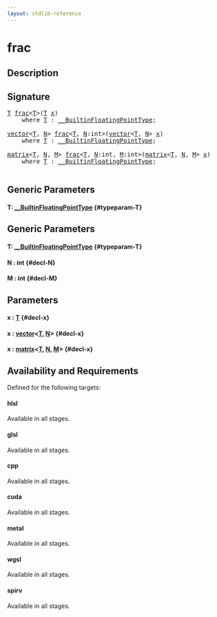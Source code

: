 ```yaml
---
layout: stdlib-reference
---
```


# frac

## Description





## Signature 

<pre>
<a href="/stdlib-reference/global-decls/frac#typeparam-T" class="code_type">T</a> <a href="/stdlib-reference/global-decls/frac">frac</a>&lt;<a href="/stdlib-reference/global-decls/frac#typeparam-T" class="code_type">T</a>&gt;(<a href="/stdlib-reference/global-decls/frac#typeparam-T" class="code_type">T</a> <a href="/stdlib-reference/global-decls/frac#decl-x" class="code_param">x</a>)
    <span class='code_keyword'>where</span> <a href="/stdlib-reference/global-decls/frac#typeparam-T" class="code_type">T</a> : <a href="/stdlib-reference/interfaces/BuiltinFloatingPointType/index" class="code_type">__BuiltinFloatingPointType</a>;

<a href="/stdlib-reference/types/vector/index" class="code_type">vector</a>&lt;<a href="/stdlib-reference/global-decls/frac#typeparam-T" class="code_type">T</a>, <a href="/stdlib-reference/global-decls/frac#decl-N" class="code_var">N</a>&gt; <a href="/stdlib-reference/global-decls/frac">frac</a>&lt;<a href="/stdlib-reference/global-decls/frac#typeparam-T" class="code_type">T</a>, <a href="/stdlib-reference/global-decls/frac#decl-N" class="code_var">N</a>:<span class="code_keyword">int</span>&gt;(<a href="/stdlib-reference/types/vector/index" class="code_type">vector</a>&lt;<a href="/stdlib-reference/global-decls/frac#typeparam-T" class="code_type">T</a>, <a href="/stdlib-reference/global-decls/frac#decl-N" class="code_var">N</a>&gt; <a href="/stdlib-reference/global-decls/frac#decl-x" class="code_param">x</a>)
    <span class='code_keyword'>where</span> <a href="/stdlib-reference/global-decls/frac#typeparam-T" class="code_type">T</a> : <a href="/stdlib-reference/interfaces/BuiltinFloatingPointType/index" class="code_type">__BuiltinFloatingPointType</a>;

<a href="/stdlib-reference/types/matrix/index" class="code_type">matrix</a>&lt;<a href="/stdlib-reference/global-decls/frac#typeparam-T" class="code_type">T</a>, <a href="/stdlib-reference/global-decls/frac#decl-N" class="code_var">N</a>, <a href="/stdlib-reference/global-decls/frac#decl-M" class="code_var">M</a>&gt; <a href="/stdlib-reference/global-decls/frac">frac</a>&lt;<a href="/stdlib-reference/global-decls/frac#typeparam-T" class="code_type">T</a>, <a href="/stdlib-reference/global-decls/frac#decl-N" class="code_var">N</a>:<span class="code_keyword">int</span>, <a href="/stdlib-reference/global-decls/frac#decl-M" class="code_var">M</a>:<span class="code_keyword">int</span>&gt;(<a href="/stdlib-reference/types/matrix/index" class="code_type">matrix</a>&lt;<a href="/stdlib-reference/global-decls/frac#typeparam-T" class="code_type">T</a>, <a href="/stdlib-reference/global-decls/frac#decl-N" class="code_var">N</a>, <a href="/stdlib-reference/global-decls/frac#decl-M" class="code_var">M</a>&gt; <a href="/stdlib-reference/global-decls/frac#decl-x" class="code_param">x</a>)
    <span class='code_keyword'>where</span> <a href="/stdlib-reference/global-decls/frac#typeparam-T" class="code_type">T</a> : <a href="/stdlib-reference/interfaces/BuiltinFloatingPointType/index" class="code_type">__BuiltinFloatingPointType</a>;

</pre>

## Generic Parameters

#### T: [\_\_BuiltinFloatingPointType](/stdlib-reference/interfaces/BuiltinFloatingPointType/index) {#typeparam-T}

## Generic Parameters

#### T: [\_\_BuiltinFloatingPointType](/stdlib-reference/interfaces/BuiltinFloatingPointType/index) {#typeparam-T}
#### N  : int {#decl-N}
#### M  : int {#decl-M}

## Parameters

#### x  : [T](/stdlib-reference/global-decls/frac#typeparam-T) {#decl-x}
#### x  : [vector](/stdlib-reference/types/vector/index)\<[T](/stdlib-reference/types/vector/index#typeparam-T), [N](/stdlib-reference/types/vector/index#decl-N)\> {#decl-x}
#### x  : [matrix](/stdlib-reference/types/matrix/index)\<[T](/stdlib-reference/types/matrix/T), [N](/stdlib-reference/types/matrix/index#decl-N), [M](/stdlib-reference/types/matrix/index#decl-M)\> {#decl-x}

## Availability and Requirements

Defined for the following targets:

#### hlsl
Available in all stages.

#### glsl
Available in all stages.

#### cpp
Available in all stages.

#### cuda
Available in all stages.

#### metal
Available in all stages.

#### wgsl
Available in all stages.

#### spirv
Available in all stages.



